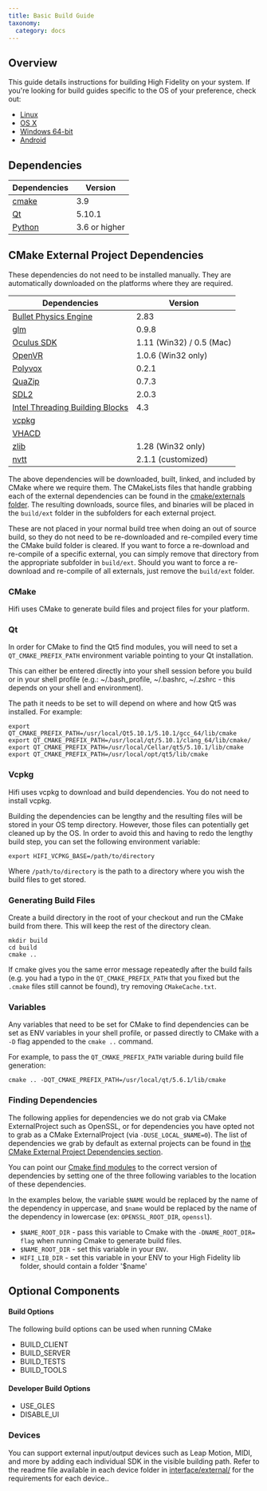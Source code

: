 ```yaml
---
title: Basic Build Guide
taxonomy:
  category: docs
---
```


## Overview

This guide details instructions for building High Fidelity on your system. If you're looking for build guides specific to the OS of your preference, check out:

- [Linux](../linux)
- [OS X](../mac-os)
- [Windows 64-bit](../windows-64-bit)
- [Android](../android)

## Dependencies

| Dependencies                                 | Version       |
| -------------------------------------------- | ------------- |
| [cmake](https://cmake.org/download/)         | 3.9           |
| [Qt](https://www.qt.io/download-open-source) | 5.10.1        |
| [Python](https://www.python.org/downloads)   | 3.6 or higher |



## CMake External Project Dependencies

These dependencies do not need to be installed manually. They are automatically downloaded on the platforms where they are required. 

| Dependencies                                                 | Version                  |
| ------------------------------------------------------------ | ------------------------ |
| [Bullet Physics Engine](https://github.com/bulletphysics/bullet3/releases) | 2.83                     |
| [glm](https://glm.g-truc.net/0.9.8/index.html)               | 0.9.8                    |
| [Oculus SDK](https://developer.oculus.com/downloads/)        | 1.11 (Win32) / 0.5 (Mac) |
| [OpenVR](https://github.com/ValveSoftware/openvr)            | 1.0.6 (Win32 only)       |
| [Polyvox](http://www.volumesoffun.com/)                      | 0.2.1                    |
| [QuaZip](https://sourceforge.net/projects/quazip/files/quazip/) | 0.7.3                    |
| [SDL2](https://www.libsdl.org/download-2.0.php)              | 2.0.3                    |
| [Intel Threading Building Blocks](https://www.threadingbuildingblocks.org/) | 4.3                      |
| [vcpkg](https://github.com/highfidelity/vcpkg)               |                          |
| [VHACD](https://github.com/virneo/v-hacd)                    |                          |
| [zlib](http://www.zlib.net/)                                 | 1.28 (Win32 only)        |
| [nvtt](https://github.com/highfidelity/nvidia-texture-tools) | 2.1.1 (customized)       |

The above dependencies will be downloaded, built, linked, and included by CMake where we require them. The CMakeLists files that handle grabbing each of the external dependencies can be found in the [cmake/externals folder](https://github.com/highfidelity/hifi/tree/master/cmake/externals). The resulting downloads, source files, and binaries will be placed in the `build/ext` folder in the subfolders for each external project.

These are not placed in your normal build tree when doing an out of source build, so they do not need to be re-downloaded and re-compiled every time the CMake build folder is cleared. If you want to force a re-download and re-compile of a specific external, you can simply remove that directory from the appropriate subfolder in `build/ext`. Should you want to force a re-download and re-compile of all externals, just remove the `build/ext` folder.

### CMake

Hifi uses CMake to generate build files and project files for your platform.

### Qt

In order for CMake to find the Qt5 find modules, you will need to set a `QT_CMAKE_PREFIX_PATH` environment variable pointing to your Qt installation.

This can either be entered directly into your shell session before you build or in your shell profile (e.g.: ~/.bash_profile, ~/.bashrc, ~/.zshrc - this depends on your shell and environment).

The path it needs to be set to will depend on where and how Qt5 was installed. For example:

```
export QT_CMAKE_PREFIX_PATH=/usr/local/Qt5.10.1/5.10.1/gcc_64/lib/cmake
export QT_CMAKE_PREFIX_PATH=/usr/local/qt/5.10.1/clang_64/lib/cmake/
export QT_CMAKE_PREFIX_PATH=/usr/local/Cellar/qt5/5.10.1/lib/cmake
export QT_CMAKE_PREFIX_PATH=/usr/local/opt/qt5/lib/cmake
```



### Vcpkg

Hifi uses vcpkg to download and build dependencies. You do not need to install vcpkg.

Building the dependencies can be lengthy and the resulting files will be stored in your OS temp directory. However, those files can potentially get cleaned up by the OS. In order to avoid this and having to redo the lengthy build step, you can set the following environment variable:

`export HIFI_VCPKG_BASE=/path/to/directory`

Where `/path/to/directory` is the path to a directory where you wish the build files to get stored.

### Generating Build Files

Create a build directory in the root of your checkout and run the CMake build from there. This will keep the rest of the directory clean.

```
mkdir build
cd build
cmake ..
```

If cmake gives you the same error message repeatedly after the build fails (e.g. you had a typo in the `QT_CMAKE_PREFIX_PATH` that you fixed but the `.cmake` files still cannot be found), try removing `CMakeCache.txt`.

### Variables

Any variables that need to be set for CMake to find dependencies can be set as ENV variables in your shell profile, or passed directly to CMake with a `-D` flag appended to the `cmake ..` command.

For example, to pass the `QT_CMAKE_PREFIX_PATH` variable during build file generation:

```
cmake .. -DQT_CMAKE_PREFIX_PATH=/usr/local/qt/5.6.1/lib/cmake
```

### Finding Dependencies

The following applies for dependencies we do not grab via CMake ExternalProject such as OpenSSL, or for dependencies you have opted not to grab as a CMake ExternalProject (via `-DUSE_LOCAL_$NAME=0`). The list of dependencies we grab by default as external projects can be found in [the CMake External Project Dependencies section](#cmake-external-project-dependencies).

You can point our [Cmake find modules](https://github.com/highfidelity/hifi/tree/master/cmake/modules) to the correct version of dependencies by setting one of the three following variables to the location of these dependencies.

In the examples below, the variable `$NAME` would be replaced by the name of the dependency in uppercase, and `$name` would be replaced by the name of the dependency in lowercase (ex: `OPENSSL_ROOT_DIR`, `openssl`).

- `$NAME_ROOT_DIR` - pass this variable to Cmake with the `-DNAME_ROOT_DIR= flag` when running Cmake to generate build files.
- `$NAME_ROOT_DIR` - set this variable in your `ENV`.
- `HIFI_LIB_DIR` - set this variable in your ENV to your High Fidelity lib folder, should contain a folder '$name'

## Optional Components

#### Build Options

The following build options can be used when running CMake

- BUILD_CLIENT
- BUILD_SERVER
- BUILD_TESTS
- BUILD_TOOLS

#### Developer Build Options

- USE_GLES
- DISABLE_UI

### Devices

You can support external input/output devices such as Leap Motion, MIDI, and more by adding each individual SDK in the visible building path. Refer to the readme file available in each device folder in [interface/external/](https://github.com/highfidelity/hifi/tree/master/interface/external) for the requirements for each device..

